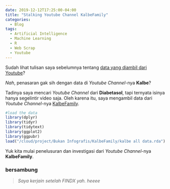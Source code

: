 ```yaml
---
date: 2019-12-12T17:25:00-04:00
title: "Stalking Youtube Channel KalbeFamily"
categories:
  - Blog
tags:
  - Artificial Intelligence
  - Machine Learning
  - R
  - Web Scrap
  - Youtube
---
```


Sudah lihat tulisan saya sebelumnya tentang [data yang diambil dari
Youtube](https://ikanx101.github.io/blog/blog-posting-sunyi/)?

*Nah*, penasaran gak sih dengan data di *Youtube Channel*-nya **Kalbe**?

Tadinya saya mencari *Youtube Channel* dari **Diabetasol**, tapi
ternyata isinya hanya segelintir video saja. Oleh karena itu, saya
mengambil data dari *Youtube Channel*-nya
[KalbeFamily](https://www.youtube.com/user/KalbeFamily).

``` r
#load the data
library(dplyr)
library(tidyr)
library(tidytext)
library(ggplot2)
library(ggpubr)
load("/cloud/project/Bukan Infografis/KalbeFamily/kalbe all data.rda")
```

Yuk kita mulai penelusuran dan investigasi dari *Youtube Channel*-nya
**KalbeFamily**.

### **bersambung**

> _Saya kerjain setelah FINDX yah. heeee_
